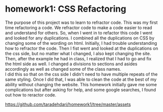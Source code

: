 # homework1: CSS Refactoring
The purpose of this project was to learn to refractor code.
This was my first time refactoring a code. We refractor code to make a code easier to read and understand for others. 
So, when I went in to refactor this code I went and looked for any duplications. 
I combined all the duplications on CSS by changing some of the wording on html.
Initially, I had trouble understanding how to refractor the code. 
Then I fist went and looked at the duplications on the css side, but no matter what I changed, I also kept changing the site. 
Then, after the example he had in class, I realized that I had to go and fix the html side as well. 
I changed a divisions to sections and asides accordingly as well as changed some of the class names.  
I did this so that on the css side I didn't need to have multiple repeats of the same styling. 
Once I did that, I was able to clean the code at the best of my ability without changing the website.
This homework initially gave me some complications but after asking for help, and some google searches, I found out how to reractor code. 



https://github.com/taradehdari/homework1/tree/master/assets